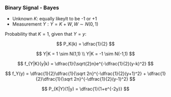 ### Binary Signal - Bayes

- Unknown $K$: equally likeylt to be -1 or +1
- Measurement $Y: Y = K + W, W \sim N(0,1 )$

Probability that $K = 1$, given that $Y = y$:

$$
    P_K(k) = \dfrac{1}{2}
$$

$$
    Y|K = 1 \sim N(1,1) \\
    Y|K = -1 \sim N(-1,1) 
$$

$$
    f_{Y|K}(y|k) = \dfrac{1}{\sqrt{2}n}e^{-\dfrac{1}{2}(y-k)^2}
$$

$$
    f_Y(y) = \dfrac{1}{2}\dfrac{1}{\sqrt 2n}^{-\dfrac{1}{2}(y+1)^2} +  \dfrac{1}{2}\dfrac{1}{\sqrt 2n}^{-\dfrac{1}{2}(y-1)^2}
$$  

$$
    P_{K|Y}(1|y) = \dfrac{1}{1+e^{-2y}}
$$